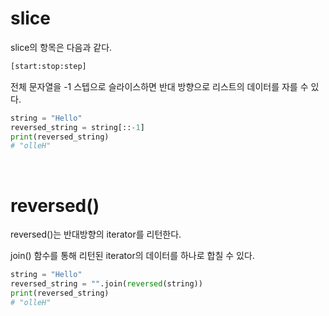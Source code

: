# slice  
slice의 항목은 다음과 같다.
```html  
[start:stop:step]
```  
전체 문자열을 -1 스텝으로 슬라이스하면 반대 방향으로 리스트의 데이터를 자를 수 있다.
```python  
string = "Hello"
reversed_string = string[::-1]
print(reversed_string)
# "olleH"
```  
<br>  

# reversed()  
reversed()는 반대방향의 iterator를 리턴한다.
<br>  

join() 함수를 통해 리턴된 iterator의 데이터를 하나로 합칠 수 있다.
```python  
string = "Hello"
reversed_string = "".join(reversed(string))
print(reversed_string)
# "olleH"
```
